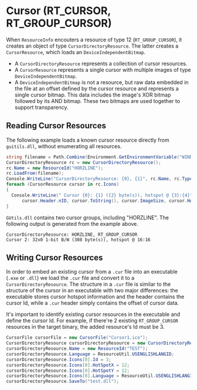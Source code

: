 Cursor (RT_CURSOR, RT_GROUP_CURSOR)
===================================

When `ResourceInfo` encouters a resource of type 12 (`RT_GROUP_CURSOR`), it creates an object of type `CursorDirectoryResource`. The latter creates a `CursorResource`, which loads an `DeviceIndependentBitmap`. 

* A `CursorDirectoryResource` represents a collection of cursor resources. 
* A `CursorResource` represents a single cursor with multiple images of type `DeviceIndependentBitmap`.
* A `DeviceIndependentBitmap` is not a resource, but raw data embedded in the file at an offset defined by the cursor resource and represents a single cursor bitmap. This data includes the image's XOR bitmap followed by its AND bitmap. These two bitmaps are used together to support transparency. 

Reading Cursor Resources
------------------------

The following example loads a known cursor resource directly from `guitils.dll`, without enumerating all resources. 

``` csharp
string filename = Path.Combine(Environment.GetEnvironmentVariable("WINDIR"), "gutils.dll");
CursorDirectoryResource rc = new CursorDirectoryResource();
rc.Name = new ResourceId("HORZLINE");
rc.LoadFrom(filename);
Console.WriteLine("CursorDirectoryResource: {0}, {1}", rc.Name, rc.TypeName);
foreach (CursorResource cursor in rc.Icons)
{
  Console.WriteLine(" Cursor {0}: {1} ({2} byte(s)), hotspot @ {3}:{4}",
      cursor.Header.nID, cursor.ToString(), cursor.ImageSize, cursor.HotSpotX, cursor.HotSpotY);
}
```

`GUtils.dll` contains two cursor groups, including "HORZLINE". The following output is generated from the example above. 

```
CursorDirectoryResource: HORZLINE, RT_GROUP_CURSOR
Cursor 2: 32x0 1-bit B/W (308 byte(s)), hotspot @ 16:16
```

Writing Cursor Resources
------------------------

In order to embed an existing cursor from a `.cur` file into an executable (`.exe` or `.dll`) we load the `.cur` file and convert it to a `CursorDirectoryResource`. The structure in a `.cur` file is similar to the structure of the cursor in an executable with two major differences: the executable stores cursor hotspot information and the header contains the cursor Id, while a `.cur` header simply contains the offset of cursor data. 

It's important to identify existing cursor resources in the executable and define the cursor Id. For example, if there're 2 existing `RT_GROUP_CURSOR` resources in the target binary, the added resource's Id must be 3. 

``` csharp
CursorFile cursorFile = new CursorFile("Cursor1.ico");
CursorDirectoryResource cursorDirectoryResource = new CursorDirectoryResource(cursorFile);
cursorDirectoryResource.Name = new ResourceId("TEST");
cursorDirectoryResource.Language = ResourceUtil.USENGLISHLANGID;
cursorDirectoryResource.Icons[0].Id = 3;
cursorDirectoryResource.Icons[0].HotSpotX = 12;
cursorDirectoryResource.Icons[0].HotSpotY = 12;
cursorDirectoryResource.Icons[0].Language = ResourceUtil.USENGLISHLANGID;
cursorDirectoryResource.SaveTo("test.dll");
```

